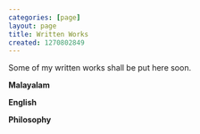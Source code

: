 ```yaml
---
categories: [page]
layout: page
title: Written Works
created: 1270802849
---
```

Some of my written works shall be put here soon.

<strong> Malayalam </strong>

<strong> English </strong>

<strong> Philosophy </strong>

